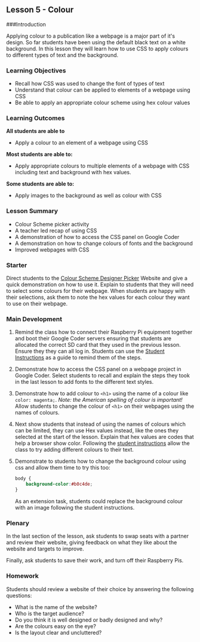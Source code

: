 ## Lesson 5 - Colour 

###Introduction

Applying colour to a publication like a webpage is a major part of it's design. So far students have been using the default black text on a white background. In this lesson they will learn how to use CSS to apply colours to different types of text and the background. 

### Learning Objectives

- Recall how CSS was used to change the font of types of text
- Understand that colour can be applied to elements of a webpage using CSS
- Be able to apply an appropriate colour scheme using hex colour values

### Learning Outcomes

**All students are able to**

- Apply a colour to an element of a webpage using CSS


**Most students are able to:**

- Apply appropriate colours to multiple elements of a webpage with CSS including text and background with hex values.


**Some students are able to:**

- Apply images to the background as well as colour with CSS



### Lesson Summary
- Colour Scheme picker activity
- A teacher led recap of using CSS
- A demonstration of how to access the CSS panel on Google Coder
- A demonstration on how to change colours of fonts and the background
- Improved webpages with CSS


### Starter

Direct students to the [Colour Scheme Designer Picker]() Website and give a quick demonstration on how to use it. Explain to students that they will need to select some colours for their webpage. When students are happy with their selections, ask them to note the hex values for each colour they want to use on their webpage. 

### Main Development
1. Remind the class how to connect their Raspberry Pi equipment together and boot their Google Coder servers ensuring that students are allocated the correct SD card that they used in the previous lesson. Ensure they they can all log in. Students can use the [Student Instructions](https://github.com/raspberrypilearning/coder-html-css-lessons/blob/master/Lesson-5/student-instructions-5.md) as a guide to remind them of the steps.

2. Demonstrate how to access the CSS panel on a webpage project in Google Coder. Select students to recall and explain the steps they took in the last lesson to add fonts to the different text styles.

3. Demonstrate how to add colour to `<h1>` using the name of a colour like `color: magenta;`. *Note: the American spelling of colour is important!* Allow students to change the colour of `<h1>` on their webpages using the names of colours.

4. Next show students that instead of using the names of colours which can be limited, they can use Hex values instead, like the ones they selected at the start of the lesson. Explain that hex values are codes that help a browser show color. Following the [student instructions](https://github.com/raspberrypilearning/coder-html-css-lessons/blob/master/Lesson-5/student-instructions-5.md) allow the class to try adding different colours to their text.

5. Demonstrate to students how to change the background colour using css and allow them time to try this too:

	```css
	body {
    	background-color:#b0c4de;
	}
	```
	As an extension task, students could replace the background colour with an image following the student instructions.

### Plenary

In the last section of the lesson, ask students to swap seats with a partner and review their website, giving feedback on what they like about the website and targets to improve.

Finally, ask students to save their work, and turn off their Raspberry Pis.


### Homework

Students should review a website of their choice by answering the following questions:

- What is the name of the website?
- Who is the target audience?
- Do you think it is well designed or badly designed and why?
- Are the colours easy on the eye? 
- Is the layout clear and uncluttered?





